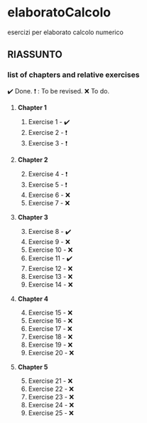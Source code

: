 # elaboratoCalcolo
esercizi per elaborato calcolo numerico

## RIASSUNTO 

### list of chapters and relative exercises ###

:heavy_check_mark: Done.
:heavy_exclamation_mark: : To be revised.
:x: To do.

1. **Chapter 1**
    1. Exercise 1 - :heavy_check_mark:
    1. Exercise 2 - :heavy_exclamation_mark:
    1. Exercise 3 - :heavy_exclamation_mark:

2. **Chapter 2**
    
    2. Exercise 4 - :heavy_exclamation_mark:
    2. Exercise 5 - :heavy_exclamation_mark:
    2. Exercise 6 - :x:
    2. Exercise 7 - :x:

3. **Chapter 3**
    
    3. Exercise 8 - :heavy_check_mark:
    3. Exercise 9 - :x:
    3. Exercise 10 - :x:
    3. Exercise 11 - :heavy_check_mark:
    3. Exercise 12 - :x:
    3. Exercise 13 - :x:
    3. Exercise 14 - :x:

4. **Chapter 4**
    
    4. Exercise 15 - :x:
    4. Exercise 16 - :x:
    4. Exercise 17 - :x:
    4. Exercise 18 - :x:
    4. Exercise 19 - :x:
    4. Exercise 20 - :x:


5. **Chapter 5**
     
     5. Exercise 21 - :x:
     5. Exercise 22 - :x:
     5. Exercise 23 - :x:
     5. Exercise 24 - :x:
     5. Exercise 25 - :x:
   
